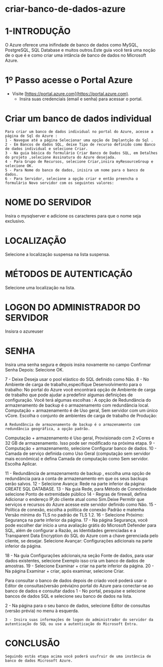 # criar-banco-de-dados-azure

# 1-INTRODUÇÃO
O Azure oferece uma inifindade de banco de dados como MySQL, PostgreSQL, SQL Database e muitos  outros.Este guia você terá uma noção de o que é e como criar uma intância de banco de dados no Microsoft Azure.

# 1º Passo acesse o Portal Azure
- Visite [https://portal.azure.com](https://portal.azure.com).
   - Insira suas credenciais (email e senha) para acessar o portal.
# Criar um banco de dados individual
    Para criar um banco de dados individual no portal do Azure, acesse a página de Sql do Azure :
    1 - Navegue até a página Selecionar uma opção de Implantção do Sql .
    2 - Em Bancos de dados SQL, deixe Tipo de recurso definido como Banco de dados individual e selecione Criar.
    3 - Na guia básica do formulário Criar Banco de Dados SQL, em Detalhes do projeto ,selecione Assinatura do Azure desejada.
    4 - Para Grupo de Recursos, selecione Criar,insira myResourceGroup e selecione OK.
    5 - Para Nome do banco de dados, inisira um nome para o banco de dados.
    6 - Para Servidor, selecione a opção criar e então preencha o formulário Novo servidor com os seguintes valores:
# NOME DO SERVIDOR
Insira o mysqlserver e adicione os caracteres para que o nome seja exclusivo.
# LOCALIZAÇÃO
Selecione a localização suspensa na lista suspensa.
# MÉTODOS DE AUTENTICAÇÃO
Selecione uma localização na lista.
# LOGON DO ADMINISTRADOR DO SERVIDOR
Insisra o azureuser
# SENHA
Insira uma senha segura e depois insira novamente no campo Confirmar Senha
Depois:
Selecione OK.

  
   7 - Deixe Deseja usar o pool elástico do SQL definido como Não.
   8 - No Ambiente de carga de trabalho,específique Desenvolvimento para o trabalho:
   No portal do Azure você encontrará opção de Ambiente de carga de trabalho que pode ajudar a predefinir algumas definições de configuração. 
   Você terá algumas escolhas :
 A opção de Redundância do armazenamento de backup é o armazenamento com redundância local. 
 Computação + armazenamento é de Uso geral, Sem servidor com um único vCore.
 Escolha o conjunto de ambientes de carga de trabalho de Produção:

    A Redundância de armazenamento de backup é o armazenamento com redundância geográfica, a opção padrão.
   Computação + armazenamento é Uso geral, Provisionado com 2 vCores e 32 GB de armazenamento. Isso pode ser modificado na próxima etapa.
    9 - Computação + armazenamento, selecione Configurar banco de dados.
    10 - Camada de serviço definida como Uso Geral (computação sem servidor mais econômica) e defina Camada de computação como Sem servidor. Escolha Aplicar.

   11 - Redundância de armazenamento de backup ,
   escolha uma opção de redundância para a conta de armazenamento em que os seus backups serão salvos.
   12 - Selecione Avança: Rede na parte inferior da página: CREATE SQL DATABASE.
   13 - Na guia Rede, para Método de Conectividade selecione Ponto de extremidade público
   14 - Regras de firewall, defina Adicionar o endereço IP,do cliente atual como Sim.Deixe Permitir que serviços e recursos do Azure acesse este servidor definido como Não.
   15 - Política de conexão, escolha a política de conexão Padrão e matenha Versão mínima do TLS no padrão de TLS 1.2.
   16 - Selecione Próximo: Segurança na parte inferior da página.
   17 - Na página Segurança, você pode escolher dar início a uma avaliação grátis  do Microsoft Defender para SQL, além de configurar a Razão, as Identidades gerenciadas e a Transparent Data Encryption do SQL do Azure com a chave gerenciada pelo cliente, se desejar. Selecione Avançar: Configurações adicionais na parte inferior da página.
   
   18 - Na guia Configurações adcionais,na seção Fonte de dados, para usar dados existentes, selecione Exemplo isso cria um banco de dados de amostras.
   19 - Selecione Examinar + criar na parte inferior da página.
   20 - Na página Examinar + criar, após examinar, selecione Criar.
   
   Para consultar o banco de dados depois de criado você poderá usar o Editor de consultas(versão prévia)no portal do Azure para conectar-se ao banco de dados e consultar dados
   1 - No portal, pesquise e selecione bancos de dados SQL e selecione seu banco de dados na lista.

   2 - Na página para o seu banco de dados, selecione Editor de consultas (versão prévia) no menu à esquerda.

    3 - Insira suas informações de logon do administrador do servidor da autenticação do SQL ou use a autenticação do Microsoft Entra.
 
    
 
# CONCLUSÃO
    Seguindo estás etapa acima você poderá usufruir de uma instância de banco de dados Microsoft Azure.    
